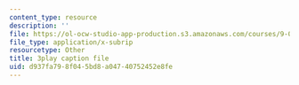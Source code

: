```yaml
---
content_type: resource
description: ''
file: https://ol-ocw-studio-app-production.s3.amazonaws.com/courses/9-00-introduction-to-psychology-fall-2004/d937fa798f045bd8a04740752452e8fe_10494.vtt
file_type: application/x-subrip
resourcetype: Other
title: 3play caption file
uid: d937fa79-8f04-5bd8-a047-40752452e8fe
---
```

